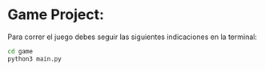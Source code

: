 # Game Project:

Para correr el juego debes seguir las siguientes indicaciones en la terminal:

```sh
cd game
python3 main.py
```
